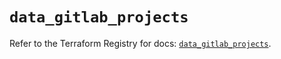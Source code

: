 # `data_gitlab_projects`

Refer to the Terraform Registry for docs: [`data_gitlab_projects`](https://registry.terraform.io/providers/gitlabhq/gitlab/16.10.0/docs/data-sources/projects).

